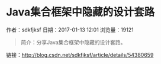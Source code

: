 # Java集合框架中隐藏的设计套路
作者：sdkfjksf
日期：2017-01-13 12:01
浏览量：19121
> 简介：分享Java集合框架中隐藏的设计套路。

 链接：http://blog.csdn.net/sdkfjksf/article/details/54380659
